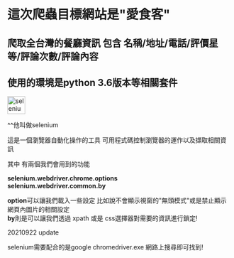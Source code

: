 # 這次爬蟲目標網站是"愛食客" 
## 爬取全台灣的餐廳資訊 包含 名稱/地址/電話/評價星等/評論次數/評論內容
## 使用的環境是python 3.6版本等相關套件


</a> <a href="https://www.selenium.dev" target="_blank"> <img src="https://raw.githubusercontent.com/detain/svg-logos/780f25886640cef088af994181646db2f6b1a3f8/svg/selenium-logo.svg" alt="selenium" width="40" height="40"/>   </a>

^^他叫做selenium

這是一個瀏覽器自動化操作的工具 可用程式碼控制瀏覽器的運作以及擷取相關資訊  

其中 有兩個我們會用到的功能

**selenium.webdriver.chrome.options**  
**selenium.webdriver.common.by**  

**option**可以讓我們載入一些設定 比如說不會顯示視窗的"無頭模式"或是禁止顯示網頁內圖片的相關設定  
**by**則是可以讓我們透過 xpath 或是 css選擇器對需要的資訊進行鎖定!  

20210922 update

selenium需要配合的是google chromedriver.exe 網路上搜尋即可找到!
